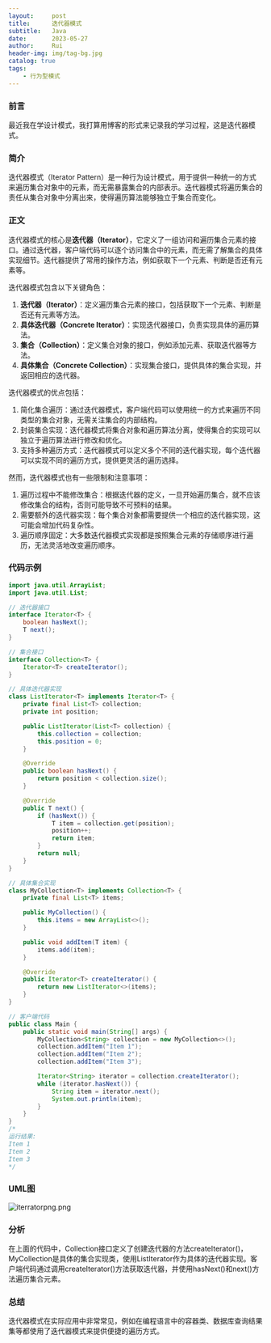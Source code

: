 ```yaml
---
layout:     post
title:      迭代器模式
subtitle:   Java
date:       2023-05-27
author:     Rui
header-img: img/tag-bg.jpg
catalog: true
tags:
    - 行为型模式
---
```

### 前言
最近我在学设计模式，我打算用博客的形式来记录我的学习过程，这是迭代器模式。
### 简介
迭代器模式（Iterator Pattern）是一种行为设计模式，用于提供一种统一的方式来遍历集合对象中的元素，而无需暴露集合的内部表示。迭代器模式将遍历集合的责任从集合对象中分离出来，使得遍历算法能够独立于集合而变化。
### 正文

迭代器模式的核心是**迭代器（Iterator）**，它定义了一组访问和遍历集合元素的接口。通过迭代器，客户端代码可以逐个访问集合中的元素，而无需了解集合的具体实现细节。迭代器提供了常用的操作方法，例如获取下一个元素、判断是否还有元素等。

迭代器模式包含以下关键角色：

1. **迭代器（Iterator）**：定义遍历集合元素的接口，包括获取下一个元素、判断是否还有元素等方法。
2. **具体迭代器（Concrete Iterator）**：实现迭代器接口，负责实现具体的遍历算法。
3. **集合（Collection）**：定义集合对象的接口，例如添加元素、获取迭代器等方法。
4. **具体集合（Concrete Collection）**：实现集合接口，提供具体的集合实现，并返回相应的迭代器。

迭代器模式的优点包括：

1. 简化集合遍历：通过迭代器模式，客户端代码可以使用统一的方式来遍历不同类型的集合对象，无需关注集合的内部结构。
2. 封装集合实现：迭代器模式将集合对象和遍历算法分离，使得集合的实现可以独立于遍历算法进行修改和优化。
3. 支持多种遍历方式：迭代器模式可以定义多个不同的迭代器实现，每个迭代器可以实现不同的遍历方式，提供更灵活的遍历选择。

然而，迭代器模式也有一些限制和注意事项：

1. 遍历过程中不能修改集合：根据迭代器的定义，一旦开始遍历集合，就不应该修改集合的结构，否则可能导致不可预料的结果。
2. 需要额外的迭代器实现：每个集合对象都需要提供一个相应的迭代器实现，这可能会增加代码复杂性。
3. 遍历顺序固定：大多数迭代器模式实现都是按照集合元素的存储顺序进行遍历，无法灵活地改变遍历顺序。

### 代码示例
```java
import java.util.ArrayList;
import java.util.List;

// 迭代器接口
interface Iterator<T> {
    boolean hasNext();
    T next();
}

// 集合接口
interface Collection<T> {
    Iterator<T> createIterator();
}

// 具体迭代器实现
class ListIterator<T> implements Iterator<T> {
    private final List<T> collection;
    private int position;

    public ListIterator(List<T> collection) {
        this.collection = collection;
        this.position = 0;
    }

    @Override
    public boolean hasNext() {
        return position < collection.size();
    }

    @Override
    public T next() {
        if (hasNext()) {
            T item = collection.get(position);
            position++;
            return item;
        }
        return null;
    }
}

// 具体集合实现
class MyCollection<T> implements Collection<T> {
    private final List<T> items;

    public MyCollection() {
        this.items = new ArrayList<>();
    }

    public void addItem(T item) {
        items.add(item);
    }

    @Override
    public Iterator<T> createIterator() {
        return new ListIterator<>(items);
    }
}

// 客户端代码
public class Main {
    public static void main(String[] args) {
        MyCollection<String> collection = new MyCollection<>();
        collection.addItem("Item 1");
        collection.addItem("Item 2");
        collection.addItem("Item 3");

        Iterator<String> iterator = collection.createIterator();
        while (iterator.hasNext()) {
            String item = iterator.next();
            System.out.println(item);
        }
    }
}
/*
运行结果:
Item 1
Item 2
Item 3
*/
```
### UML图
![iterratorpng.png](https://i.postimg.cc/DyRVSP4P/iterratorpng.png)
### 分析
在上面的代码中，Collection接口定义了创建迭代器的方法createIterator()，MyCollection是具体的集合实现类，使用ListIterator作为具体的迭代器实现。客户端代码通过调用createIterator()方法获取迭代器，并使用hasNext()和next()方法遍历集合元素。
### 总结
迭代器模式在实际应用中非常常见，例如在编程语言中的容器类、数据库查询结果集等都使用了迭代器模式来提供便捷的遍历方式。

